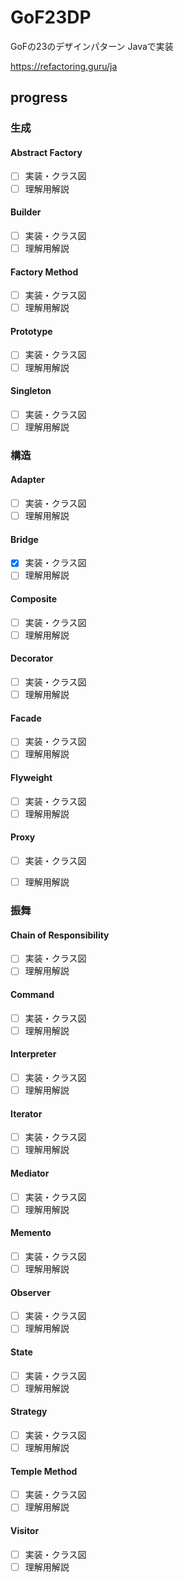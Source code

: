 # GoF23DP

GoFの23のデザインパターン Javaで実装

https://refactoring.guru/ja

## progress

### 生成

#### Abstract Factory
- [ ] 実装・クラス図
- [ ] 理解用解説

#### Builder
- [ ] 実装・クラス図
- [ ] 理解用解説

#### Factory Method
- [ ] 実装・クラス図
- [ ] 理解用解説

#### Prototype
- [ ] 実装・クラス図
- [ ] 理解用解説

#### Singleton
- [ ] 実装・クラス図
- [ ] 理解用解説

### 構造

#### Adapter
- [ ] 実装・クラス図
- [ ] 理解用解説

#### Bridge
- [x] 実装・クラス図
- [ ] 理解用解説

#### Composite
- [ ] 実装・クラス図
- [ ] 理解用解説

#### Decorator
- [ ] 実装・クラス図
- [ ] 理解用解説

#### Facade
- [ ] 実装・クラス図
- [ ] 理解用解説

#### Flyweight
- [ ] 実装・クラス図
- [ ] 理解用解説

#### Proxy
- [ ] 実装・クラス図
- [ ] 理解用解説


### 振舞

#### Chain of Responsibility
- [ ] 実装・クラス図
- [ ] 理解用解説

#### Command
- [ ] 実装・クラス図
- [ ] 理解用解説

#### Interpreter
- [ ] 実装・クラス図
- [ ] 理解用解説

#### Iterator
- [ ] 実装・クラス図
- [ ] 理解用解説

#### Mediator
- [ ] 実装・クラス図
- [ ] 理解用解説

#### Memento
- [ ] 実装・クラス図
- [ ] 理解用解説

#### Observer
- [ ] 実装・クラス図
- [ ] 理解用解説

#### State
- [ ] 実装・クラス図
- [ ] 理解用解説

#### Strategy
- [ ] 実装・クラス図
- [ ] 理解用解説

#### Temple Method
- [ ] 実装・クラス図
- [ ] 理解用解説

#### Visitor
- [ ] 実装・クラス図
- [ ] 理解用解説
